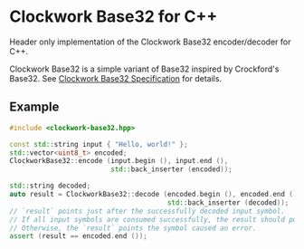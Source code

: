 # Clockwork Base32 for C++

Header only implementation of the Clockwork Base32 encoder/decoder for C++.

Clockwork Base32 is a simple variant of Base32 inspired by Crockford's Base32.
See [Clockwork Base32 Specification](https://gist.github.com/szktty/228f85794e4187882a77734c89c384a8) for details.

## Example

```cpp
#include <clockwork-base32.hpp>

const std::string input { "Hello, world!" };
std::vector<uint8_t> encoded;
ClockworkBase32::encode (input.begin (), input.end (),
                         std::back_inserter (encoded));

std::string decoded;
auto result = ClockworkBase32::decode (encoded.begin (), encoded.end (),
                                       std::back_inserter (decoded));
// `result` points just after the successfully decoded input symbol.
// If all input symbols are consumed successfully, the result should point to the end of the sequence.
// Otherwise, the `result` points the symbol caused an error.
assert (result == encoded.end ());
```
